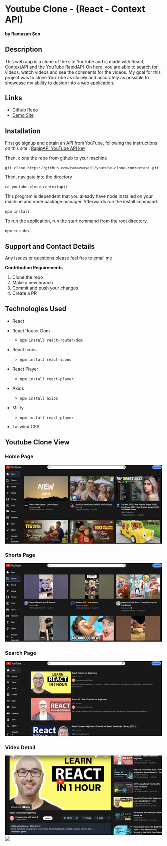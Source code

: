 # Youtube Clone - (React - Context API)

#### by Ramazan Şen

## Description

This web app is a clone of the site YouTube and is made with React, ContextAPI and the YouTube RapidAPI. On here, you are able to search for videos, watch videos and see the comments for the videos. My goal for this project was to clone YouTube as closely and accurately as possible to showcase my ability to design into a web application.

## Links

- [Github Repo](https://github.com/ramazansen1/youtube-clone-contextapi)
- [Demo Site](https://youtube-clone.netlify.com)

## Installation

First go signup and obtain an API from YouTube, following the instructions on this site : [RapipAPI YouTube API key](https://rapidapi.com/)

Then, clone the repo from github to your machine

`git clone https://github.com/ramazansen1/youtube-clone-contextapi.git`

Then, navigate into the directory

`cd youtube-clone-contextapi/`

This program is dependent that you already have node installed on your machine and node package manager. Afterwards run the install command.

`npm install`

To run the application, run the start command from the root directory.

`npm run dev`

## Support and Contact Details

Any issues or questions please feel free to [email me](mailto:snramazansen@gmail.com)

**Contribution Requirements**

1. Clone the repo
2. Make a new branch
3. Commit and push your changes
4. Create a PR

## Technologies Used

- React

- React Router Dom

  - `npm install react-router-dom`

- React Icons

  - `npm install react-icons`

- React Player

  - `npm install react-player`

- Axios

  - `npm install axios`

- Milify

  - `npm install react-player`

- Tailwind CSS

## Youtube Clone View

### Home Page

<img src="/public/screen-images/homepage.png">

### Shorts Page

<img src="/public/screen-images/shorts.png">

### Search Page

<img src="/public/screen-images/search.png">

### Video Detail

<img src="/public/screen-images/videodetail_1.png">
<img src="/public/screen-images/video-detail_1.1.png.png">
